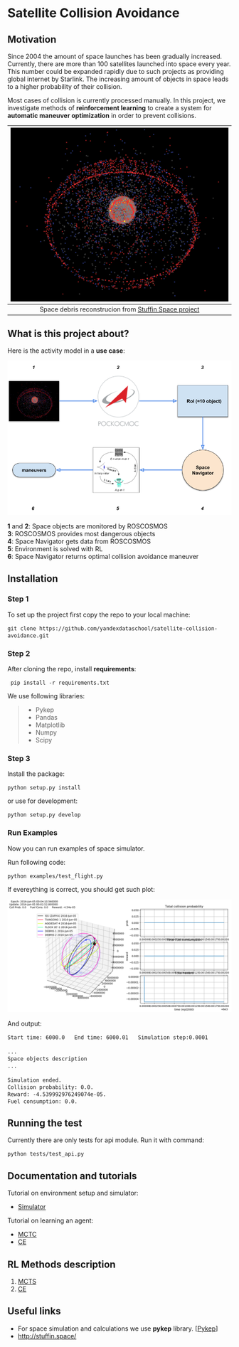 
# Satellite Collision Avoidance


## Motivation

Since 2004 the amount of space launches has been gradually increased. Currently, there are more than 100 satellites launched into space every year. This number could be expanded rapidly due to such projects as providing global internet by Starlink. The increasing amount of objects in space leads to a higher probability of their collision.

Most cases of collision is currently processed manually. In this project, we investigate methods of **reinforcement learning** to create a system for **automatic maneuver optimization** in order to prevent collisions.

|![](data/images/stuffin_space.png)|
|:--:| 
|Space debris reconstrucion from [Stuffin Space project](http://stuffin.space)|

## What is this project about?

Here is the activity model in a **use case**:

![](data/images/Space_Navigator_scheme.png)

**1** and **2**: Space objects are monitored by ROSCOSMOS <br />
**3**: ROSCOSMOS provides most dangerous objects <br /> 
**4**: Space Navigator gets data from ROSCOSMOS <br />
**5**: Environment is solved with RL <br />
**6**: Space Navigator returns optimal collision avoidance maneuver <br />

## Installation

### Step 1

To set up the project first copy the repo to your local machine:

``` 
git clone https://github.com/yandexdataschool/satellite-collision-avoidance.git
```

### Step 2

After cloning the repo, install **requirements**:

```
 pip install -r requirements.txt
```

We use following libraries:
> * Pykep
> * Pandas
> * Matplotlib
> * Numpy
> * Scipy

### Step 3

Install the package:
```
python setup.py install
```

or use for development:
```
python setup.py develop
```

### Run Examples

Now you can run examples of space simulator.

Run following code:
```
python examples/test_flight.py 
```

If evereything is correct, you should get such plot:

![](data/images/test_flight.png)

And output:
```
Start time: 6000.0   End time: 6000.01   Simulation step:0.0001

...
Space objects description
...

Simulation ended.
Collision probability: 0.0.
Reward: -4.539992976249074e-05.
Fuel consumption: 0.0.
```

## Running the test

Currently there are only tests for api module. Run it with command:
```
python tests/test_api.py
```

## Documentation and tutorials

Tutorial on environment setup and simulator:
* [Simulator](examples/Notebooks/Simulator_tutorial.ipynb)

Tutorial on learning an agent: 
* [MCTC](examples/Notebooks/MCTS_tutorial.ipynb)
* [CE](examples/Notebooks/CE_tutorial.ipynb)

## RL Methods description

1. [MCTS](space_navigator/models/MCTS/MCTS.md)
2. [CE](space_navigator/models/CE/CE.md)

<!-- ## Authors

* **Nikita Kazeev** - scientific director, Yandex LAMBDA Factory
* **Irina Ponomareva** - scientific advisor, TSNIIMASH
* **Leonid Gremyachi** - MSc in computer science, NRU-HSE, 1st year.
* **Dubov Dmitry** - BSc in computer science, NRU-HSE, 4th year. -->

<!-- See also the list of [contributors](https://github.com/your/project/contributors) who participated in this project.
 -->

<!-- ## License

This project is licensed under the TSNIIMASH and LAMBDA Factory. (?)
 -->

<!-- ## Acknowledgments

* Hat tip to anyone who's code was used
* Inspiration
* etc -->

## Useful links

* For space simulation and calculations we use **pykep** library. [[Pykep](https://esa.github.io/pykep/)]
* http://stuffin.space/